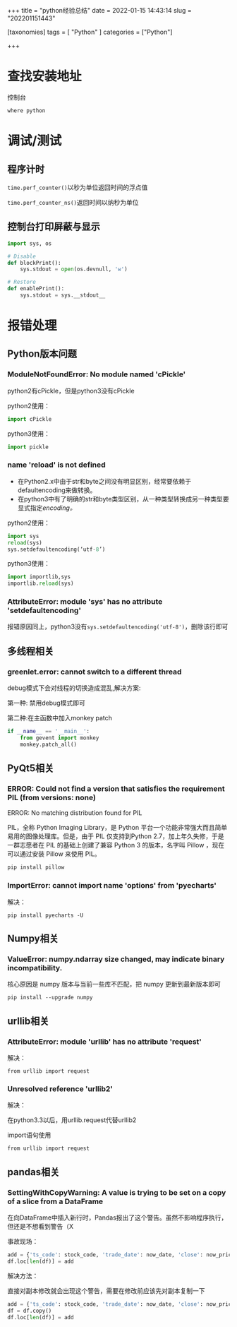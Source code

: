 +++
title = "python经验总结"
date = 2022-01-15 14:43:14
slug = "202201151443"

[taxonomies]
tags = [ "Python" ]
categories = ["Python"]

+++

<!-- more -->

# 查找安装地址

控制台

```
where python
```



# 调试/测试

## 程序计时

`time.perf_counter()`以秒为单位返回时间的浮点值

`time.perf_counter_ns()`返回时间以纳秒为单位

## 控制台打印屏蔽与显示

```python
import sys, os

# Disable
def blockPrint():
    sys.stdout = open(os.devnull, 'w')

# Restore
def enablePrint():
    sys.stdout = sys.__stdout__
```



# 报错处理

## Python版本问题

### ModuleNotFoundError: No module named 'cPickle'

python2有cPickle，但是python3没有cPickle

python2使用：

```python
import cPickle
```

python3使用：

```python
import pickle
```

### name 'reload' is not defined

- 在Python2.x中由于str和byte之间没有明显区别，经常要依赖于defaultencoding来做转换。 
- 在python3中有了明确的str和byte类型区别，从一种类型转换成另一种类型要显式指定*encoding。*

python2使用：

```python
import sys
reload(sys)
sys.setdefaultencoding(‘utf-8’)
```

python3使用：

```python
import importlib,sys
importlib.reload(sys)
```

### AttributeError: module 'sys' has no attribute 'setdefaultencoding'

报错原因同上，python3没有`sys.setdefaultencoding('utf-8')`，删除该行即可



## 多线程相关

### greenlet.error: cannot switch to a different thread

debug模式下会对线程的切换造成混乱,解决方案:

第一种: 禁用debug模式即可

第二种:在主函数中加入monkey patch

```python
if __name__ == '__main__':
    from gevent import monkey
    monkey.patch_all()
```



## PyQt5相关

### ERROR: Could not find a version that satisfies the requirement PIL (from versions: none)

ERROR: No matching distribution found for PIL

PIL，全称 Python Imaging Library，是 Python 平台一个功能非常强大而且简单易用的图像处理库。但是，由于 PIL 仅支持到Python 2.7，加上年久失修，于是一群志愿者在 PIL 的基础上创建了兼容 Python 3 的版本，名字叫 Pillow ，现在可以通过安装 Pillow 来使用 PIL。

```python
pip install pillow
```



### ImportError: cannot import name 'options' from 'pyecharts'

解决：

```
pip install pyecharts -U
```



## Numpy相关

### ValueError: numpy.ndarray size changed, may indicate binary incompatibility.

核心原因是 numpy 版本与当前一些库不匹配，把 numpy 更新到最新版本即可

```
pip install --upgrade numpy
```



## urllib相关

### AttributeError: module 'urllib' has no attribute 'request'

解决：

```
from urllib import request
```

### Unresolved reference 'urllib2'

解决：

在python3.3以后，用urllib.request代替urllib2

import语句使用

```
from urllib import request
```



## pandas相关

### SettingWithCopyWarning:  A value is trying to be set on a copy of a slice from a DataFrame

在向DataFrame中插入新行时，Pandas报出了这个警告。虽然不影响程序执行，但还是不想看到警告（X

事故现场：

```python
add = {'ts_code': stock_code, 'trade_date': now_date, 'close': now_price}
df.loc[len(df)] = add
```

解决方法：

直接对副本修改就会出现这个警告，需要在修改前应该先对副本复制一下

```python
add = {'ts_code': stock_code, 'trade_date': now_date, 'close': now_price}
df = df.copy()
df.loc[len(df)] = add
```

